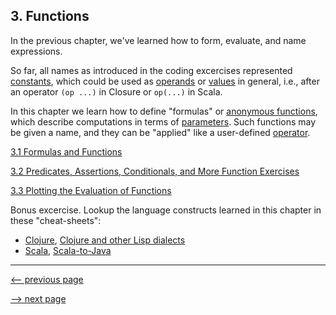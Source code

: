 ## 3. Functions

In the previous chapter, we've learned how to form, evaluate, and name expressions.

So far, all names as introduced in the coding excercises represented [constants](https://en.wikipedia.org/wiki/Constant_(computer_programming)), which could be used as [operands](https://en.wikipedia.org/wiki/Operand) or [values](https://en.wikipedia.org/wiki/Value_(computer_science)) in general, i.e., after an operator `(op ...)` in Closure or `op(...)` in Scala.

In this chapter we learn how to define "formulas" or [anonymous functions](https://en.wikipedia.org/wiki/Anonymous_function), which describe computations in terms of [parameters](https://en.wikipedia.org/wiki/Parameter_(computer_programming)).  Such functions may be given a name, and they can be "applied" like a user-defined [operator](https://en.wikipedia.org/wiki/Operator_(computer_programming)).
 
[3.1 Formulas and Functions](ch3_1_formulas_and_functions.md)

[3.2 Predicates, Assertions, Conditionals, and More Function Exercises](ch3_2_more_function_exercises.md)

[3.3 Plotting the Evaluation of Functions](ch3_3_plotting_the_evaluation_of_functions.md)

Bonus excercise. Lookup the language constructs learned in this chapter in these "cheat-sheets":

* [Clojure](https://clojure.org/api/cheatsheet), [Clojure and other Lisp dialects](http://hyperpolyglot.org/lisp)
* [Scala](https://docs.scala-lang.org/cheatsheets), [Scala-to-Java](http://rea.tech/java-to-scala-cheatsheet)

------------------

[<-- previous page](ch2_expressions.md)

[--> next page](ch3_1_formulas_and_functions.md)
